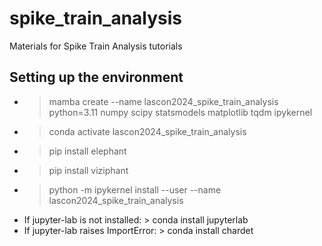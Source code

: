 # spike_train_analysis
Materials for Spike Train Analysis tutorials

## Setting up the environment
  - > mamba create --name lascon2024_spike_train_analysis python=3.11 numpy scipy statsmodels matplotlib tqdm ipykernel
  - > conda activate lascon2024_spike_train_analysis
  - > pip install elephant
  - > pip install viziphant
  - > python -m ipykernel install --user --name lascon2024_spike_train_analysis
  - If jupyter-lab is not installed: > conda install jupyterlab
  - If jupyter-lab raises ImportError: > conda install chardet
